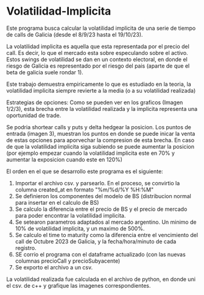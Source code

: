 # Volatilidad-Implicita

Este programa busca calcular la volatilidad implicita de una serie de tiempo de calls de Galicia (desde el 8/9/23 hasta el 19/10/23). 

La volatilidad implicita es aquella que esta representada por el precio del call. Es decir, lo que el mercado esta sobre especulando sobre el activo. Estos swings de volatilidad se dan en un contexto electoral, en donde el riesgo de Galicia es representado por el riesgo del pais (aparte de que el beta de galicia suele rondar 1). 

Este trabajo demuestra empiricamente lo que es estudiado en la teoria, la volatilidad implicita siempre revierte a la media (o a su volatilidad realizada)

Estrategias de opciones: Como se pueden ver en los graficos (Imagen 1/2/3), esta brecha entre la volatilidad realizada y la implicita representa una oportunidad de trade.

Se podria shortear calls y puts y delta hedgear la posicion. Los puntos de entrada (imagen 3), muestran los puntos en donde se puede inicar la venta de estas opciones para aporvechar la compresion de esta brecha. En caso de que la volatilidad implicita siga subiendo se puede aumentar la posicion (por ejemplo empezar cuando la volatilidad implicita este en 70% y aumentar la exposicion cuando este en 120%)

El orden en el que se desarrollo este programa es el siguiente:

1. Importar el archivo csv. y parsearlo. En el proceso, se convirtio la columna created_at en formato "%m/%d/%Y %H:%M"
2. Se definieron los componentes del modelo de BS (distribucion normal para insertar en el calculo de BS)
3. Se calculo la diferencia entre el precio de BS y el precio de mercado para poder encontrar la volatilidad implicita.
4. Se setearon parametros adaptados al mercado argentino. Un minimo de 10% de volatilidad implicita, y un maximo de 500%.
5. Se calculo el time to maturity como la diferencia entre el vencimiento del call de Octubre 2023 de Galicia, y la fecha/hora/minuto de cada registro.
6. SE corrio el programa con el dataframe actualizado (con las nuevas columnas precioCall y precioSubyacente)
7. Se exporto el archivo a un csv.

La volatilidad realizada fue calculada en el archivo de python, en donde uni el csv. de c++ y grafique las imagenes correspondientes.
